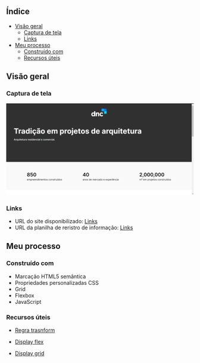 ## Índice

- [Visão geral](#visão-geral)
   - [Captura de tela](#captura-de-tela)
   - [Links](#links)
- [Meu processo](#meu-processo)
   - [Construído com](#construído-com)
   - [Recursos úteis](#useful-resources)

## Visão geral

### Captura de tela

![](./assets/imagens/DesafioBase.png)

### Links

 - URL do site disponibilizado: [Links](https://desafiobasednc.netlify.app/)
 - URL da planilha de reristro de informação: [Links](https://docs.google.com/spreadsheets/d/17Ug9qwAW86d3BG-xe9POdYQtziZ2Q-GwBXCW8QSkafM/edit?usp=sharing)

## Meu processo

### Construído com

- Marcação HTML5 semântica
- Propriedades personalizadas CSS
- Grid
- Flexbox
- JavaScript


### Recursos úteis

- [Regra trasnform](https://horadecodar.com.br/2020/05/15/como-inverter-uma-imagem-com-css-espelhar-flip/)

- [Display flex](https://css-tricks.com/snippets/css/a-guide-to-flexbox/)

- [Display grid](https://www.w3schools.com/css/css_grid_item.asp)

